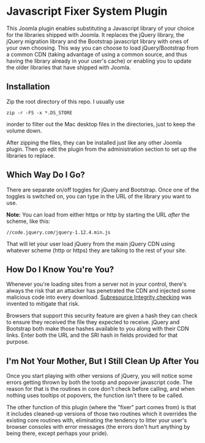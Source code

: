 Javascript Fixer System Plugin
==============================

This Joomla plugin enables substituting a Javascript library of your choice for the libraries shipped with Joomla. It replaces the jQuery library, the jQuery migration library and the Bootstrap javascript library with ones of your own choosing. This way you can choose to load jQuery/Bootstrap from a common CDN (taking advantage of using a common source, and thus having the library already in your user's cache) or enabling you to update the older libraries that have shipped with Joomla.

Installation
------------

Zip the root directory of this repo. I usually use

```
zip -r -FS -x *.DS_STORE
```

inorder to filter out the Mac desktop files in the directories, just to keep the volume down.

After zipping the files, they can be installed just like any other Joomla plugin. Then go edit the plugin from the administration section to set up the libraries to replace.

Which Way Do I Go?
------------------

There are separate  on/off toggles for jQuery and Bootstrap. Once one of the toggles is switched on, you can type in the URL of the library you want to use.

**Note:** You can load from either https or http by starting the URL *after* the scheme, like this:

```
//code.jquery.com/jquery-1.12.4.min.js
```

That will let your user load jQuery from the main jQuery CDN using whatever scheme (http or https) they are talking to the rest of your site.

How Do I Know You're You?
-------------------------

Whenever you're loading sites from a server not in your control, there's always the risk that an attacker has penetrated the CDN and injected some malicious code into every download. [Subresource Integrity checking](https://developer.mozilla.org/en-US/docs/Web/Security/Subresource_Integrity) was invented to mitigate that risk.

Browsers that support this security feature are given a hash they can check to ensure they received the file they expected to receive. jQuery and Bootstrap both make those hashes available to you along with their CDN links. Enter both the URL and the SRI hash in fields provided for that purpose.

I'm Not Your Mother, But I Still Clean Up After You
---------------------------------------------------

Once you start playing with other versions of jQuery, you will notice some errors getting thrown by both the tootip and popover javascript code. The reason for that is the routines in core don't check before calling, and when nothing uses tooltips ot popovers, the function isn't there to be called.

The other function of this plugin (where the "fixer" part comes from) is that it includes cleaned-up versions of those two routines which it overrides the existing core routines with, eliminating the tendency to litter your user's browser consoles with error messages (the errors don't hurt anything by being there, except perhaps your pride).
